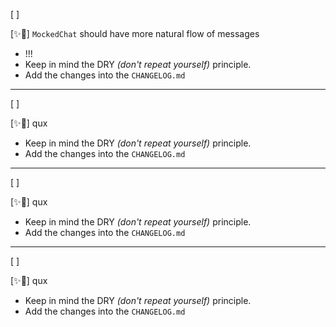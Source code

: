 [ ]

[✨🎯] `MockedChat` should have more natural flow of messages

-   !!!
-   Keep in mind the DRY _(don't repeat yourself)_ principle.
-   Add the changes into the `CHANGELOG.md`

---

[ ]

[✨🎯] qux

-   Keep in mind the DRY _(don't repeat yourself)_ principle.
-   Add the changes into the `CHANGELOG.md`

---

[ ]

[✨🎯] qux

-   Keep in mind the DRY _(don't repeat yourself)_ principle.
-   Add the changes into the `CHANGELOG.md`

---

[ ]

[✨🎯] qux

-   Keep in mind the DRY _(don't repeat yourself)_ principle.
-   Add the changes into the `CHANGELOG.md`
